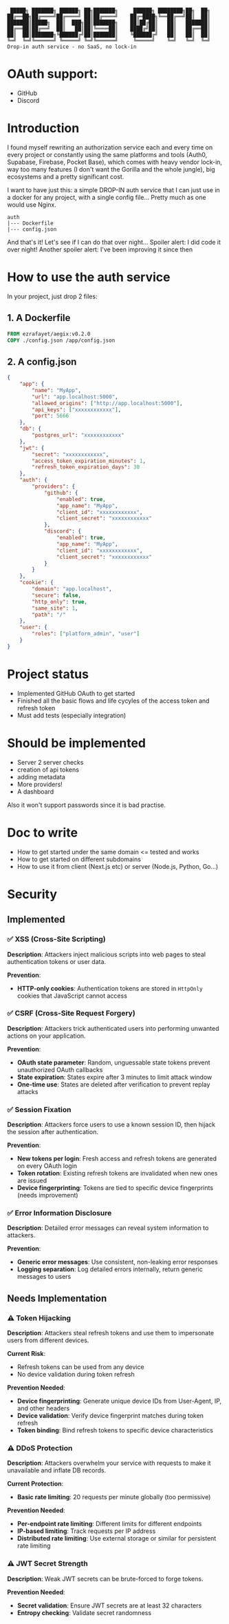 ```
 █████╗ ███████╗ ██████╗ ██╗███████╗     ██████╗ ████████╗██╗  ██╗
██╔══██╗██╔════╝██╔════╝ ██║██╔════╝    ██╔═████╗╚══██╔══╝██║  ██║
███████║█████╗  ██║  ███╗██║███████╗    ██║██╔██║   ██║   ███████║
██╔══██║██╔══╝  ██║   ██║██║╚════██║    ████╔╝██║   ██║   ██╔══██║
██║  ██║███████╗╚██████╔╝██║███████║    ╚██████╔╝   ██║   ██║  ██║
╚═╝  ╚═╝╚══════╝ ╚═════╝ ╚═╝╚══════╝     ╚═════╝    ╚═╝   ╚═╝  ╚═╝
Drop-in auth service - no SaaS, no lock-in
```

# OAuth support:

- GitHub
- Discord

# Introduction

I found myself rewriting an authorization service each and every time on every project or constantly using the same platforms and tools (Auth0, Supabase, Firebase, Pocket Base), which comes with heavy vendor lock-in, way too many features (I don't want the Gorilla and the whole jungle), big ecosystems and a pretty significant cost.

I want to have just this: a simple DROP-IN auth service that I can just use in a docker for any project, with a single config file... Pretty much as one would use Nginx.

```
auth
|--- Dockerfile
|--- config.json
```

And that's it! Let's see if I can do that over night...
Spoiler alert: I did code it over night!
Another spoiler alert: I've been improving it since then

# How to use the auth service

In your project, just drop 2 files:

## 1. A Dockerfile

```Dockerfile
FROM ezrafayet/aegix:v0.2.0
COPY ./config.json /app/config.json
```

## 2. A config.json

```json
{
    "app": {
        "name": "MyApp",
        "url": "app.localhost:5000",
        "allowed_origins": ["http://app.localhost:5000"],
        "api_keys": ["xxxxxxxxxxxx"],
        "port": 5666
    },
    "db": {
        "postgres_url": "xxxxxxxxxxxx"
    },
    "jwt": {
        "secret": "xxxxxxxxxxxx",
        "access_token_expiration_minutes": 1,
        "refresh_token_expiration_days": 30
    },
    "auth": {
        "providers": {
            "github": {
                "enabled": true,
                "app_name": "MyApp",
                "client_id": "xxxxxxxxxxxx",
                "client_secret": "xxxxxxxxxxxx"
            },
            "discord": {
                "enabled": true,
                "app_name": "MyApp",
                "client_id": "xxxxxxxxxxxx",
                "client_secret": "xxxxxxxxxxxx"
            }
        }
    },
    "cookie": {
        "domain": "app.localhost",
        "secure": false,
        "http_only": true,
        "same_site": 1,
        "path": "/"
    },
    "user": {
        "roles": ["platform_admin", "user"]
    }
}
```

# Project status
- Implemented GitHub OAuth to get started
- Finished all the basic flows and life cycyles of the access token and refresh token
- Must add tests (especially integration)

# Should be implemented
- Server 2 server checks
- creation of api tokens
- adding metadata
- More providers!
- A dashboard

Also it won't support passwords since it is bad practise.

# Doc to write
- How to get started under the same domain <= tested and works
- How to get started on different subdomains
- How to use it from client (Next.js etc) or server (Node.js, Python, Go...)

# Security

## Implemented

### ✅ XSS (Cross-Site Scripting)

**Description**: Attackers inject malicious scripts into web pages to steal authentication tokens or user data.

**Prevention**: 
- **HTTP-only cookies**: Authentication tokens are stored in `HttpOnly` cookies that JavaScript cannot access

### ✅ CSRF (Cross-Site Request Forgery)

**Description**: Attackers trick authenticated users into performing unwanted actions on your application.

**Prevention**:
- **OAuth state parameter**: Random, unguessable state tokens prevent unauthorized OAuth callbacks
- **State expiration**: States expire after 3 minutes to limit attack window
- **One-time use**: States are deleted after verification to prevent replay attacks

### ✅ Session Fixation

**Description**: Attackers force users to use a known session ID, then hijack the session after authentication.

**Prevention**:
- **New tokens per login**: Fresh access and refresh tokens are generated on every OAuth login
- **Token rotation**: Existing refresh tokens are invalidated when new ones are issued
- **Device fingerprinting**: Tokens are tied to specific device fingerprints (needs improvement)

### ✅ Error Information Disclosure

**Description**: Detailed error messages can reveal system information to attackers.

**Prevention**:
- **Generic error messages**: Use consistent, non-leaking error responses
- **Logging separation**: Log detailed errors internally, return generic messages to users

## Needs Implementation

### ⚠️ Token Hijacking

**Description**: Attackers steal refresh tokens and use them to impersonate users from different devices.

**Current Risk**: 
- Refresh tokens can be used from any device
- No device validation during token refresh

**Prevention Needed**:
- **Device fingerprinting**: Generate unique device IDs from User-Agent, IP, and other headers
- **Device validation**: Verify device fingerprint matches during token refresh
- **Token binding**: Bind refresh tokens to specific device characteristics

### ⚠️ DDoS Protection

**Description**: Attackers overwhelm your service with requests to make it unavailable and inflate DB records.

**Current Protection**:
- **Basic rate limiting**: 20 requests per minute globally (too permissive)

**Prevention Needed**:
- **Per-endpoint rate limiting**: Different limits for different endpoints
- **IP-based limiting**: Track requests per IP address
- **Distributed rate limiting**: Use external storage or similar for persistent rate limiting

### ⚠️ JWT Secret Strength

**Description**: Weak JWT secrets can be brute-forced to forge tokens.

**Prevention Needed**:
- **Secret validation**: Ensure JWT secrets are at least 32 characters
- **Entropy checking**: Validate secret randomness
